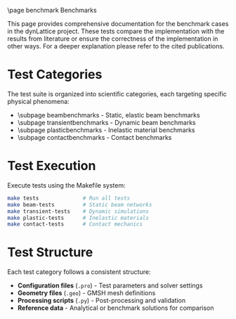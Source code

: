 \page benchmark Benchmarks


This page provides comprehensive documentation for the benchmark cases in the dynLattice project. These tests compare the implementation with the results from literature or ensure the correctness of the implementation in other ways.
For a deeper explanation please refer to the cited publications.

# Test Categories

The test suite is organized into scientific categories, each targeting specific physical phenomena:

- \subpage beambenchmarks - Static, elastic beam benchmarks  
- \subpage transientbenchmarks - Dynamic beam benchmarks
- \subpage plasticbenchmarks - Inelastic material benchmarks
- \subpage contactbenchmarks - Contact benchmarks

# Test Execution

Execute tests using the Makefile system:

```bash
make tests              # Run all tests
make beam-tests         # Static beam networks
make transient-tests    # Dynamic simulations
make plastic-tests      # Inelastic materials  
make contact-tests      # Contact mechanics
```

# Test Structure

Each test category follows a consistent structure:
- **Configuration files** (`.pro`) - Test parameters and solver settings
- **Geometry files** (`.geo`) - GMSH mesh definitions
- **Processing scripts** (`.py`) - Post-processing and validation
- **Reference data** - Analytical or benchmark solutions for comparison
